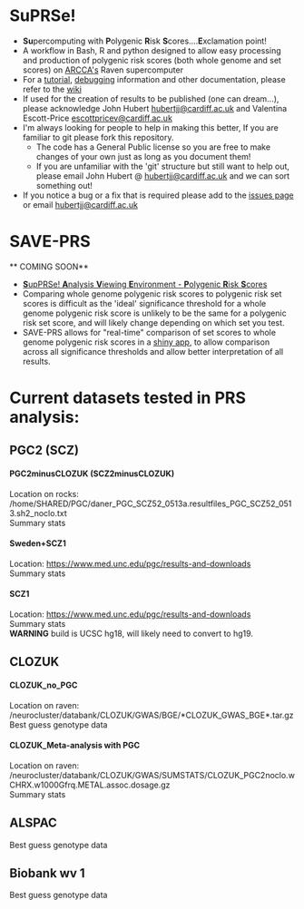 # SuPRSe!

* **Su**percomputing with **P**olygenic **R**isk **S**cores....**E**xclamation point!
* A workflow in Bash, R and python designed to allow easy processing and production of polygenic risk scores (both whole genome and set scores) on [ARCCA's](http://www.cardiff.ac.uk/advanced-research-computing) Raven supercomputer
* For a [tutorial](http://gitlab.psycm.cf.ac.uk/john/Schizophrenia_PRS_pipeline_scripts/wikis/example-prs-tutorial), [debugging](http://gitlab.psycm.cf.ac.uk/john/Schizophrenia_PRS_pipeline_scripts/wikis/debugging_long) information and other documentation, please refer to the [wiki](http://gitlab.psycm.cf.ac.uk/john/Schizophrenia_PRS_pipeline_scripts/wikis/home)
* If used for the creation of results to be published (one can dream...), please acknowledge  John Hubert <a href="mailto:hubertjj@cardiff.ac.uk">hubertjj@cardiff.ac.uk</a> and Valentina Escott-Price <a href="mailto:escottpricev@cardiff.ac.uk">escottpricev@cardiff.ac.uk</a>
* I'm always looking for people to help in making this better, If you are familiar to git please fork this repository. 
    * The code has a General Public license so you are free to make changes of your own just as long as you document them!
    * If you are unfamiliar with the 'git' structure but still want to help out, please email John Hubert @ <a href="mailto:hubertjj@cardiff.ac.uk">hubertjj@cardiff.ac.uk</a> and we can sort something out!
* If you notice a bug or a fix that is required please add to the [issues page](http://gitlab.psycm.cf.ac.uk/john/Schizophrenia_PRS_pipeline_scripts/issues) or email <a href="mailto:hubertjj@cardiff.ac.uk">hubertjj@cardiff.ac.uk</a>  
  

 
# SAVE-PRS

** COMING SOON**

* [**S**upPRSe! **A**nalysis **V**iewing **E**nvironment - **P**olygenic **R**isk **S**cores](https://johnhubertjj.shinyapps.io/Viewing_PRS_two_files/)
* Comparing whole genome polygenic risk scores to polygenic risk set scores is difficult as the 'ideal' significance threshold for a whole genome polygenic risk score is unlikely to be the same for a polygenic risk set score, and will likely change depending on which set you test.
* SAVE-PRS allows for "real-time" comparison of set scores to whole genome polygenic risk scores in a [shiny app](https://shiny.rstudio.com/), to allow comparison across all significance thresholds and allow better interpretation of all results.

# Current datasets tested in PRS analysis:

PGC2 (SCZ)
-------------- 

#### PGC2minusCLOZUK (SCZ2minusCLOZUK)
Location on rocks: /home/SHARED/PGC/daner_PGC_SCZ52_0513a.resultfiles_PGC_SCZ52_0513.sh2_noclo.txt  
Summary stats

#### Sweden+SCZ1
Location: https://www.med.unc.edu/pgc/results-and-downloads  
Summary stats  

#### SCZ1
Location: https://www.med.unc.edu/pgc/results-and-downloads  
Summary stats  
**WARNING** build is UCSC hg18, will likely need to convert to hg19.


CLOZUK
---------------

#### CLOZUK_no_PGC
Location on raven: /neurocluster/databank/CLOZUK/GWAS/BGE/\*CLOZUK_GWAS_BGE\*.tar.gz  
Best guess genotype data

#### CLOZUK_Meta-analysis with PGC
Location on raven: /neurocluster/databank/CLOZUK/GWAS/SUMSTATS/CLOZUK_PGC2noclo.wCHRX.w1000Gfrq.METAL.assoc.dosage.gz  
Summary stats

ALSPAC
---------------
Best guess genotype data

Biobank wv 1
---------------
Best guess genotype data

